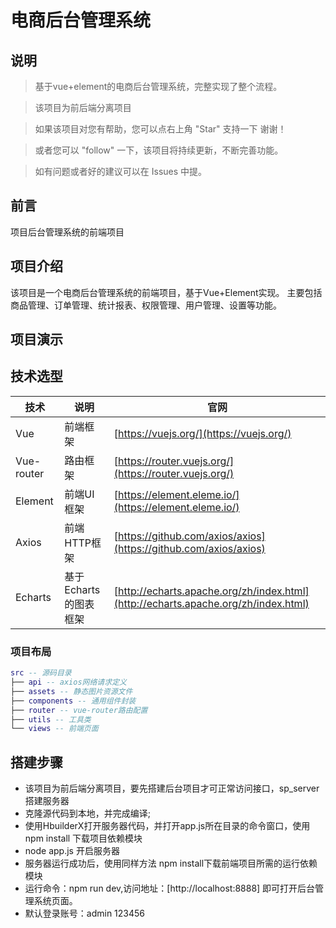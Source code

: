 # 电商后台管理系统

## 说明

> 基于vue+element的电商后台管理系统，完整实现了整个流程。

> 该项目为前后端分离项目

> 如果该项目对您有帮助，您可以点右上角 "Star" 支持一下 谢谢！

> 或者您可以 "follow" 一下，该项目将持续更新，不断完善功能。

> 如有问题或者好的建议可以在 Issues 中提。

## 前言

项目后台管理系统的前端项目


## 项目介绍

该项目是一个电商后台管理系统的前端项目，基于Vue+Element实现。
主要包括商品管理、订单管理、统计报表、权限管理、用户管理、设置等功能。

## 项目演示



## 技术选型

| 技术       | 说明                  | 官网                                                         |
| ---------- | --------------------- | ------------------------------------------------------------ |
| Vue        | 前端框架              | [https://vuejs.org/](https://vuejs.org/)                     |
| Vue-router | 路由框架              | [https://router.vuejs.org/](https://router.vuejs.org/)       |
| Element    | 前端UI框架            | [https://element.eleme.io/](https://element.eleme.io/)       |
| Axios      | 前端HTTP框架          | [https://github.com/axios/axios](https://github.com/axios/axios) |
| Echarts   | 基于Echarts的图表框架 | [http://echarts.apache.org/zh/index.html](http://echarts.apache.org/zh/index.html)         |

### 项目布局

``` lua
src -- 源码目录
├── api -- axios网络请求定义
├── assets -- 静态图片资源文件
├── components -- 通用组件封装
├── router -- vue-router路由配置
├── utils -- 工具类
└── views -- 前端页面
```

## 搭建步骤

- 该项目为前后端分离项目，要先搭建后台项目才可正常访问接口，sp_server搭建服务器
- 克隆源代码到本地，并完成编译;
- 使用HbuilderX打开服务器代码，并打开app.js所在目录的命令窗口，使用npm install 下载项目依赖模块
- node app.js 开启服务器
- 服务器运行成功后，使用同样方法 npm install下载前端项目所需的运行依赖模块
- 运行命令：npm run dev,访问地址：[http://localhost:8888] 即可打开后台管理系统页面。
- 默认登录账号：admin 123456

## 


